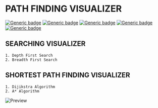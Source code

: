 # PATH FINDING VISUALIZER
[![Generic badge](https://img.shields.io/badge/WEBSITE-CLICK-1abc9c.svg)](https://sandeep-shaw10.github.io/GraphJS/)
[![Generic badge](https://img.shields.io/badge/STATUS-ACTIVE-GREEN.svg)](https://sandeep-shaw10.github.io/GraphJS/)
[![Generic badge](https://img.shields.io/badge/VERSION-v1.0-ffff33.svg)](https://sandeep-shaw10.github.io/GraphJS/)
[![Generic badge](https://img.shields.io/badge/YEAR-2021-ff3333.svg)](https://sandeep-shaw10.github.io/GraphJS/)
[![Generic badge](https://img.shields.io/badge/LICENSE-MIT-9933ff.svg)](https://github.com/sandeep-shaw10/GraphJS/blob/master/LICENSE)


## SEARCHING VISUALIZER
    1. Depth First Search
    2. Breadth First Search
    
## SHORTEST PATH FINDING VISUALIZER
    1. Dijikstra Algorithm
    2. A* Algorithm

![Preview](https://visme.co/blog/wp-content/uploads/2020/02/header-1200.gif)

    
